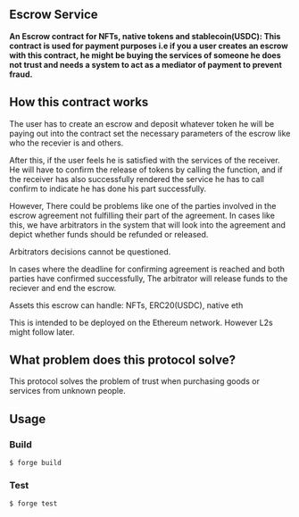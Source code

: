 ## Escrow Service

**An Escrow contract for NFTs, native tokens and stablecoin(USDC): This contract is used for payment purposes i.e if you a user creates an escrow with this contract, he might be buying the services of someone he does not trust and needs a system to act as a mediator of payment to prevent fraud.**


## How this contract works

The user has to create an escrow and deposit whatever token he will be paying out into the contract
set the necessary parameters of the escrow like who the recevier is and others.

After this, if the user feels he is satisfied with the services of the receiver. He will have to confirm the release of tokens by calling the function, and if the receiver has also successfully rendered the service he has to call confirm to indicate he has done his part successfully.

However, There could be problems like one of the parties involved in the escrow agreement not fulfilling their part of the agreement. In cases like this, we have arbitrators in the system that will look into the agreement and depict whether funds should be refunded or released.

Arbitrators decisions cannot be questioned.

In cases where the deadline for confirming agreement is reached and both parties have confirmed successfully, The arbitrator will release funds to the reciever and end the escrow.

Assets this escrow can handle: NFTs, ERC20(USDC), native eth

This is intended to be deployed on the Ethereum network. However L2s might follow later.

## What problem does this protocol solve?
This protocol solves the problem of trust when purchasing goods or services from unknown people.

## Usage

### Build

```shell
$ forge build
```

### Test

```shell
$ forge test
```

